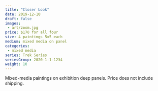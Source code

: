 ```yaml
---
title: "Closer Look"
date: 2019-12-10
draft: false
images:
 - art/zoom.jpg
price: $170 for all four
size: 4 paintings 5x5 each
medium: mixed media on panel
categories:
 - mixed media
series: Trek Series
seriesGroup: 2020-1-1-1234
weight: 10
---
```


Mixed-media paintings on exhibition deep panels. Price does not include shipping.
